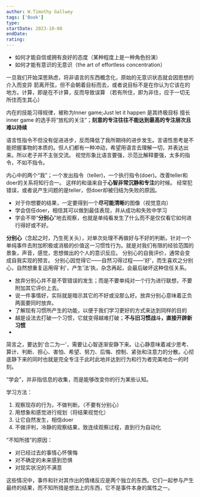 ```yaml
---
author: W.Timothy Gallwey
tags: ['Book']
type: 
startDate: 2023-10-08
endDate:
rating: 
---
```


- 如何才能自信或拥有良好的态度（某种程度上是一种角色扮演）
- 如何才能有意识的无意识（the art of effortless concentration）

一旦我们开始深思熟虑，将非语言的东西概念化，原始的无意识状态就会因思想的介入而变异
箭离开弦，但不会朝着目标而去，或者说目标不是在你认为它该在的地方。计算，即是在不计算，反而导致误算
（若有所住，即为非住，应于一切无所住而生其心）

内在的技能习得规律，被称为Inner game;Just let it happen 是其终极目标
擅长inner game 的选手将“放松的关注”；**刻意的专注往往不能达到最高的专注层次且难以持续**


语言性指令不但没有促进进步，反而降低了我所期待的进步发生。言语性思考是不能把握事物的本质的。但人们都有一种冲动，希望用语言去理解一切，并表达出来。所以老子并不主张交流。
视觉形象比语言要强，示范比解释要强，太多的指令，不如不指令。


内心中的两个“我”；一个发出指令（teller)，一个执行指令(doer)。改善teller和doer的关系将知行合一。
这样的和谐来自于**心智非常沉静和专注**的时候。
经常犯错误，或者说产生问题的是teller，但doer却被归结为失败的原因。

- 对于你想要的结果，一定要得到一个**尽可能清晰**的图像（视觉意向）
- 学会信任doer，相信其可以做到最佳表现，并从成功和失败中学习
- 学会不带“**分别心**”地去观察，也就是单纯看发生了什么而不是仅仅看它如何进行得好或不好。

**分别心**（念起之时，乃生死关头），对单次处理不再做好与不好的判断。针对一个单纯事件去附加积极或消极的价值这一习惯性行为。就是对我们有限的经验范围的景象，声音，感觉，思想做出的个人的意识反应。
分别心的自我评价，通常会变成自我实现的预言。
分别心因觉得它――自然习得过程――'好'，而生喜欢之分别心，自然想重复运用得'利'，产生'法'执，杂念再起，会最后破坏这种信任关系。

- 放弃分别心并不是不管错误的发生；而是不要单纯对一个行为进行联想，不要附加其它评价上去。
- 说一件事情好，实际就是暗示其它的不好或没那么好。放弃分别心意味着正负两面要同时放弃。
- 了解现有习惯所产生的功能，以便于我们学习更好的方式来达到同样的目的
- 越是设法去打破一个习惯，它就变得越难打破；**不与旧习惯战斗，直接开辟新习惯**
- 






简言之，要达到'合二为一'，需要让心智逐渐安静下来。让心静意味着减少思考、算计、判断、担心、害怕、希望、努力、后悔、控制、紧张和注意力的分散。心彻底静下来的同时也就是完全专注于此时此地并达到行为和行为者完美地合一的时刻。


“学会”，并非指信息的收集，而是能够改变你的行为某些认知。





学习方法：
1. 观察现存的行为，不做判断。（不要有分别心）
2. 用想象和感觉进行规划（将结果视觉化）
3. 让它自然发生，相信doer
4. 不做评判，冷静的观察结果，致连续观察过程，直到行为自动化


“不知所措”的原因：
- 对已经过去的事情心怀懊悔
- 对不确定的未来感到恐惧
- 对现实状况的不满意

这些情况中，事件和针对其作出的情绪反应是两个独立的东西。它们一起参与产生最终的结果，而不知所措是想法上的东西，它不是事件本身的属性之一。









